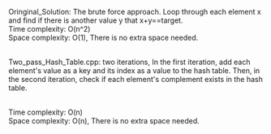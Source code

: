 Oringinal_Solution: The brute force approach. Loop through each element x and find if there is another value y that x+y==target.
<br />
Time complexity: O(n^2)
<br />
Space complexity: O(1), There is no extra space needed.
<br /><br />

Two_pass_Hash_Table.cpp: two iterations, In the first iteration, add each element's value as a key and its index as a value to the hash table. Then, in the second iteration, check if each element's complement exists in the hash table.

 <br />
 Time complexity: O(n)
 <br />
 Space complexity: O(n), There is no extra space needed.

